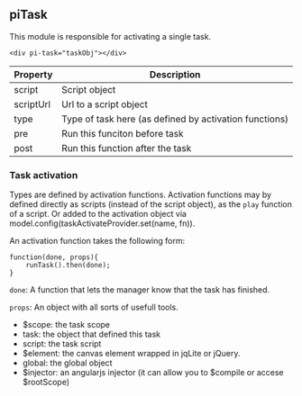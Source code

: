 ## piTask
This module is responsible for activating a single task.

```
<div pi-task="taskObj"></div>
```

Property    | Description
----------- | ---------------------
script      | Script object
scriptUrl   | Url to a script object
type        | Type of task here (as defined by activation functions)
pre         | Run this funciton before task
post        | Run this function after the task

### Task activation

Types are defined by activation functions. Activation functions may by defined directly as scripts (instead of the script object), as the `play` function of a script. Or added to the activation object via model.config(taskActivateProvider.set(name, fn)).

An activation function takes the following form:

```
function(done, props){
    runTask().then(done);
}
```

`done`: A function that lets the manager know that the task has finished.

`props`: An object with all sorts of usefull tools.

* $scope: the task scope
* task: the object that defined this task
* script: the task script
* $element: the canvas element wrapped in jqLite or jQuery.
* global: the global object
* $injector: an angularjs injector (it can allow you to $compile or accese $rootScope)